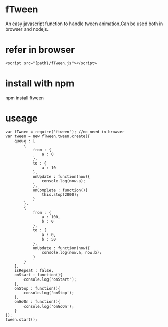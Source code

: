 fTween
======
 
An easy javascript function to handle tween animation.Can be used both in browser and nodejs.

refer in browser 
======
```
<script src="{path}/fTween.js"></script>
```
install with npm
======

npm install ftween

useage
======
```
var fTween = require('ftween'); //no need in browser
var tween = new fTween.tween.create({
    queue : [
        {
            from : {
                a : 0
            },
            to : {
                a : 10
            },
            onUpdate : function(now){
                console.log(now.a);
            },
            onComplete : function(){
                this.stop(2000);
            }
        },
        {
            from : {
                a : 100,
                b : 0
            },
            to : {
                a : 0,
                b : 50
            },
            onUpdate : function(now){
                console.log(now.a, now.b);
            }
        }
    ],
    isRepeat : false,
    onStart : function(){
        console.log('onStart');
    },
    onStop : function(){
        console.log('onStop');
    },
    onGoOn : function(){
        console.log('onGoOn');
    }
});
tween.start();
```

